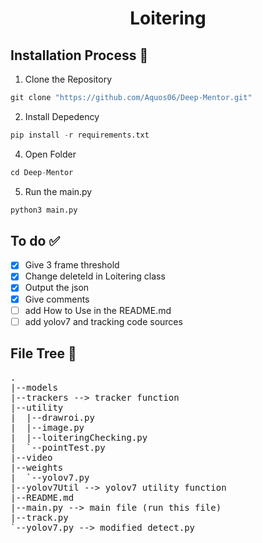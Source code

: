 # <p align = "center"> Loitering </p>

## Installation Process :minidisc: 
1. Clone the Repository
```Python
git clone "https://github.com/Aquos06/Deep-Mentor.git"
```
2. Install Depedency
```Python
pip install -r requirements.txt
```
4. Open Folder
```Python
cd Deep-Mentor
```
5. Run the main.py
```Python
python3 main.py
```

## To do :white_check_mark:
- [X] Give 3 frame threshold
- [X] Change deleteId in Loitering class
- [X] Output the json
- [X] Give comments
- [ ] add How to Use in the README.md
- [ ] add yolov7 and tracking code sources
## File Tree :cactus:
<pre>
.
|--models
|--trackers --> tracker function
|--utility
|  |--drawroi.py
|  |--image.py
|  |--loiteringChecking.py
|  `--pointTest.py
|--video
|--weights
|  `--yolov7.py
|--yolov7Util --> yolov7 utility function
|--README.md
|--main.py --> main file (run this file)
|--track.py
`--yolov7.py --> modified detect.py
</pre>